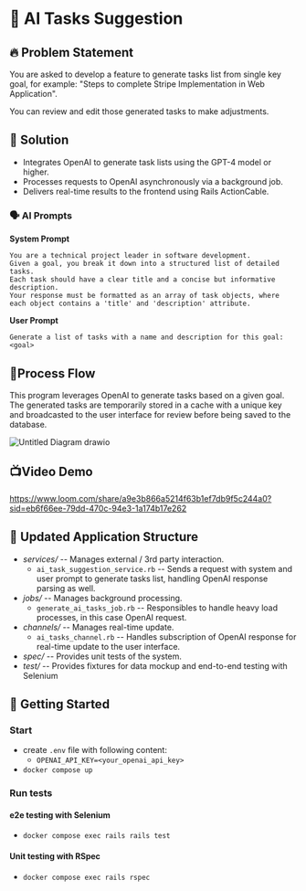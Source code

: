# 🤖 AI Tasks Suggestion 

## 🔥 Problem Statement

You are asked to develop a feature to generate tasks list from single key goal, for example:
"Steps to complete Stripe Implementation in Web Application".

You can review and edit those generated tasks to make adjustments.

## 🚒 Solution

- Integrates OpenAI to generate task lists using the GPT-4 model or higher.
- Processes requests to OpenAI asynchronously via a background job.
- Delivers real-time results to the frontend using Rails ActionCable.

### 🗣️ AI Prompts

**System Prompt** 
```
You are a technical project leader in software development.
Given a goal, you break it down into a structured list of detailed tasks.
Each task should have a clear title and a concise but informative description.
Your response must be formatted as an array of task objects, where each object contains a 'title' and 'description' attribute.
```

**User Prompt**

```
Generate a list of tasks with a name and description for this goal: <goal>
```

## 🧯Process Flow

This program leverages OpenAI to generate tasks based on a given goal. The generated tasks are temporarily stored in a cache with a unique key and broadcasted to the user interface for review before being saved to the database.

![Untitled Diagram drawio](https://github.com/user-attachments/assets/e46f32fa-d95b-4cd5-b00d-af9e08e21d86)

## 📺Video Demo

https://www.loom.com/share/a9e3b866a5214f63b1ef7db9f5c244a0?sid=eb6f66ee-79dd-470c-94e3-1a174b17e262


## 📂 Updated Application Structure

- *services/* -- Manages external / 3rd party interaction.
   - `ai_task_suggestion_service.rb` -- Sends a request with system and user prompt to generate tasks list, handling OpenAI response parsing as well.
- *jobs/* -- Manages background processing.
   - `generate_ai_tasks_job.rb` -- Responsibles to handle heavy load processes, in this case OpenAI request.
- *channels/* -- Manages real-time update.
   - `ai_tasks_channel.rb` -- Handles subscription of OpenAI response for real-time update to the user interface.
- *spec/* -- Provides unit tests of the system.
- *test/* -- Provides fixtures for data mockup and end-to-end testing with Selenium

## 🚀 Getting Started

### Start
- create `.env` file with following content:
  -  `OPENAI_API_KEY=<your_openai_api_key>`
- `docker compose up`

### Run tests

#### e2e testing with Selenium
- `docker compose exec rails rails test`

#### Unit testing with RSpec
- `docker compose exec rails rspec`


